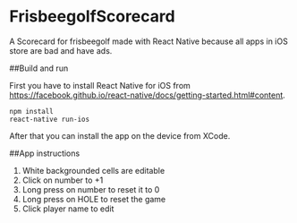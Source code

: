 # FrisbeegolfScorecard
A Scorecard for frisbeegolf made with React Native because all apps in iOS store are bad and have ads.

##Build and run

First you have to install React Native for iOS from https://facebook.github.io/react-native/docs/getting-started.html#content.

```
npm install
react-native run-ios
```

After that you can install the app on the device from XCode.

##App instructions

1. White backgrounded cells are editable
2. Click on number to +1
3. Long press on number to reset it to 0
4. Long press on HOLE to reset the game
5. Click player name to edit
